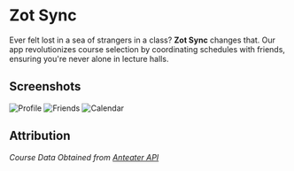 # Zot Sync

Ever felt lost in a sea of strangers in a class? **Zot Sync** changes that. Our app revolutionizes course selection by coordinating schedules with friends, ensuring you're never alone in lecture halls.

## Screenshots
![Profile](https://i.imgur.com/z0i5WHs.png)
![Friends](https://i.imgur.com/eNEA65O.png)
![Calendar](https://i.imgur.com/jd10z3k.png)

## Attribution
*Course Data Obtained from [Anteater API](https://icssc.link/about-anteaterapi)*